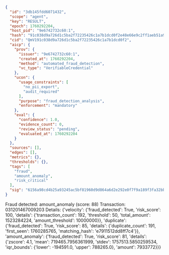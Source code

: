 ```json
{
  "id": "3db145fdd6071432",
  "scope": "agent",
  "key": "RESULT",
  "epoch": 1760292204,
  "host_pid": "9e6742732c60:1",
  "hash": "91c038d9a726d1c5ba2f72235426c1a7b1dcd0f2e48e66e9c2ff1aeb51a90613",
  "cid": "QmV191c038d9a726d1c5ba2f72235426c1a7b1dcd0f2",
  "aicp": {
    "prov": {
      "issuer": "9e6742732c60:1",
      "created_at": 1760292204,
      "method": "automated_fraud_detection",
      "vc_type": "VerifiableCredential"
    },
    "ucon": {
      "usage_constraints": [
        "no_pii_export",
        "audit_required"
      ],
      "purpose": "fraud_detection_analysis",
      "enforcement": "mandatory"
    },
    "eval": {
      "confidence": 1.0,
      "evidence_count": 0,
      "review_status": "pending",
      "evaluated_at": 1760292204
    }
  },
  "sources": [],
  "edges": [],
  "metrics": {},
  "thresholds": {},
  "tags": [
    "fraud",
    "amount_anomaly",
    "risk_critical"
  ],
  "sig": "6156a98cd4b25a93245ac5bf81960d9d864a6d2e292e0f7f9a189f3fa32bb33a"
}
```

Fraud detected: amount_anomaly (score: 88)
Transaction: 031201467009203
Details: {'velocity': {'fraud_detected': True, 'risk_score': 100, 'details': {'transaction_count': 192, 'threshold': 50, 'total_amount': 1523284224, 'amount_threshold': 10000000}}, 'duplicate': {'fraud_detected': True, 'risk_score': 85, 'details': {'duplicate_count': 191, 'first_seen': 1760285765, 'matching_hash': 'e7911512dd8ff7c4'}}, 'amount_anomaly': {'fraud_detected': True, 'risk_score': 81, 'details': {'zscore': 4.1, 'mean': 719465.7956361999, 'stdev': 1757513.5850259534, 'iqr_bounds': {'lower': -194591.0, 'upper': 788265.0}, 'amount': 7933772}}}